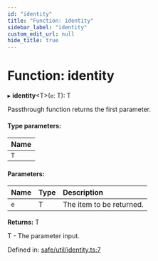 ```yaml
---
id: "identity"
title: "Function: identity"
sidebar_label: "identity"
custom_edit_url: null
hide_title: true
---
```


# Function: identity

▸ **identity**<T\>(`e`: T): T

Passthrough function returns the first parameter.

#### Type parameters:

Name |
:------ |
`T` |

#### Parameters:

Name | Type | Description |
:------ | :------ | :------ |
`e` | T | The item to be returned.   |

**Returns:** T

T - The parameter input.

Defined in: [safe/util/identity.ts:7](https://github.com/diced/hikidashi/blob/ec4e1b9/src/safe/util/identity.ts#L7)
